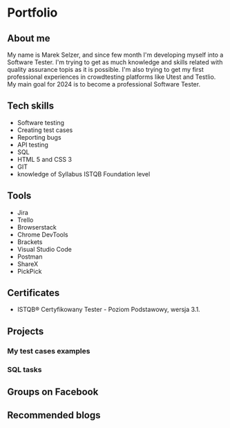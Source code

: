 # Portfolio
## About me
 My name is Marek Selzer, and since few month I'm developing myself into a Software Tester. I'm trying to get as much knowledge and skills related with quality assurance topis as it is possible. I'm also trying to get my first professional experiences in crowdtesting 
 platforms like Utest and Testlio. My main goal for 2024 is to become a professional Software Tester. 

## Tech skills
* Software testing
* Creating test cases
* Reporting bugs
* API testing
* SQL
* HTML 5 and CSS 3
* GIT
* knowledge of Syllabus ISTQB Foundation level
## Tools
* Jira
* Trello
* Browserstack
* Chrome DevTools
* Brackets
* Visual Studio Code
* Postman
* ShareX
* PickPick
## Certificates
* ISTQB® Certyfikowany Tester - Poziom Podstawowy, wersja 3.1.
## Projects 
### My test cases examples 
### SQL tasks 
## Groups on Facebook
## Recommended blogs
## 

